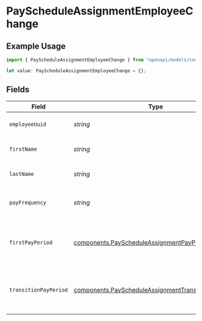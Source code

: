 # PayScheduleAssignmentEmployeeChange

## Example Usage

```typescript
import { PayScheduleAssignmentEmployeeChange } from "openapi/models/components";

let value: PayScheduleAssignmentEmployeeChange = {};
```

## Fields

| Field                                                                                                                      | Type                                                                                                                       | Required                                                                                                                   | Description                                                                                                                |
| -------------------------------------------------------------------------------------------------------------------------- | -------------------------------------------------------------------------------------------------------------------------- | -------------------------------------------------------------------------------------------------------------------------- | -------------------------------------------------------------------------------------------------------------------------- |
| `employeeUuid`                                                                                                             | *string*                                                                                                                   | :heavy_minus_sign:                                                                                                         | The UUID of the employee.                                                                                                  |
| `firstName`                                                                                                                | *string*                                                                                                                   | :heavy_minus_sign:                                                                                                         | The employee's first name.                                                                                                 |
| `lastName`                                                                                                                 | *string*                                                                                                                   | :heavy_minus_sign:                                                                                                         | The employee's last name.                                                                                                  |
| `payFrequency`                                                                                                             | *string*                                                                                                                   | :heavy_minus_sign:                                                                                                         | New pay schedule frequency and name.                                                                                       |
| `firstPayPeriod`                                                                                                           | [components.PayScheduleAssignmentPayPeriod](../../models/components/payscheduleassignmentpayperiod.md)                     | :heavy_minus_sign:                                                                                                         | Pay schedule assignment first pay period information.                                                                      |
| `transitionPayPeriod`                                                                                                      | [components.PayScheduleAssignmentTransitionPayPeriod](../../models/components/payscheduleassignmenttransitionpayperiod.md) | :heavy_minus_sign:                                                                                                         | Pay schedule assignment transition pay period information.                                                                 |